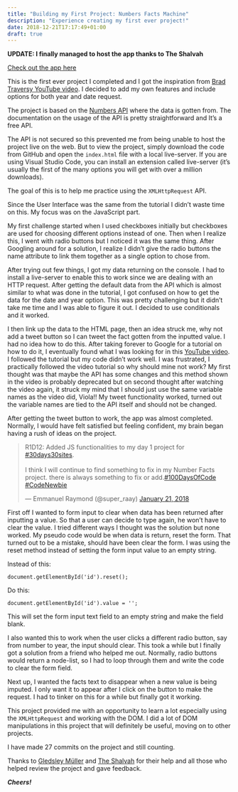```yaml
---
title: "Building my First Project: Numbers Facts Machine"
description: "Experience creating my first ever project!"
date: 2018-12-21T17:17:49+01:00
draft: true
---
```


**UPDATE: I finally managed to host the app thanks to The Shalvah**

[Check out the app here](https://peoray.github.io/Number-Facts-Machine/)

This is the first ever project I completed and I got the inspiration from [Brad Traversy YouTube video](https://www.youtube.com/watch?v=tUE2Nic21BA&list=PLillGF-RfqbbnEGy3ROiLWk7JMCuSyQtX&index=17). I decided to add my own features and include options for both year and date request.

The project is based on the [Numbers API](http://numbersapi.com/#42) where the data is gotten from. The documentation on the usage of the API is pretty straightforward and It’s a free API.

The API is not secured so this prevented me from being unable to host the project live on the web. But to view the project, simply download the code from GitHub and open the `index.html` file with a local live-server. If you are using Visual Studio Code, you can install an extension called live-server (it’s usually the first of the many options you will get with over a million downloads).

The goal of this is to help me practice using the `XMLHttpRequest` API.

Since the User Interface was the same from the tutorial I didn’t waste time on this. My focus was on the JavaScript part.

My first challenge started when I used checkboxes initially but checkboxes are used for choosing different options instead of one. Then when I realize this, I went with radio buttons but I noticed it was the same thing. After Googling around for a solution, I realize I didn’t give the radio buttons the name attribute to link them together as a single option to chose from.

After trying out few things, I got my data returning on the console. I had to install a live-server to enable this to work since we are dealing with an HTTP request. After getting the default data from the API which is almost similar to what was done in the tutorial, I got confused on how to get the data for the date and year option. This was pretty challenging but it didn’t take me time and I was able to figure it out. I decided to use conditionals and it worked.

I then link up the data to the HTML page, then an idea struck me, why not add a tweet button so I can tweet the fact gotten from the inputted value. I had no idea how to do this. After taking forever to Google for a tutorial on how to do it, I eventually found what I was looking for in this [YouTube video](https://www.youtube.com/watch?v=_i5Obbjmiig). I followed the tutorial but my code didn’t work well. I was frustrated, I practically followed the video tutorial so why should mine not work? My first thought was that maybe the API has some changes and this method shown in the video is probably deprecated but on second thought after watching the video again, it struck my mind that I should just use the same variable names as the video did, Viola!! My tweet functionality worked, turned out the variable names are tied to the API itself and should not be changed.


After getting the tweet button to work, the app was almost completed. Normally, I would have felt satisfied but feeling confident, my brain began having a rush of ideas on the project.

<blockquote class="twitter-tweet" data-lang="en"><p lang="en" dir="ltr">R1D12: Added JS functionalities to my day 1 project for <a href="https://twitter.com/hashtag/30days30sites?src=hash&amp;ref_src=twsrc%5Etfw">#30days30sites</a>.<br><br>I think I will continue to find something to fix in my Number Facts project. there is always something to fix or add.<a href="https://twitter.com/hashtag/100DaysOfCode?src=hash&amp;ref_src=twsrc%5Etfw">#100DaysOfCode</a> <a href="https://twitter.com/hashtag/CodeNewbie?src=hash&amp;ref_src=twsrc%5Etfw">#CodeNewbie</a></p>&mdash; Emmanuel Raymond (@super_raay) <a href="https://twitter.com/super_raay/status/955212912846692358?ref_src=twsrc%5Etfw">January 21, 2018</a></blockquote>
<script async src="https://platform.twitter.com/widgets.js" charset="utf-8"></script>


First off I wanted to form input to clear when data has been returned after inputting a value. So that a user can decide to type again, he won’t have to clear the value. I tried different ways I thought was the solution but none worked. My pseudo code would be when data is return, reset the form. That turned out to be a mistake, should have been clear the form. I was using the reset method instead of setting the form input value to an empty string.


Instead of this:

`document.getElementById('id').reset();`

Do this:

`document.getElementById('id').value = '';`

This will set the form input text field to an empty string and make the field blank.

I also wanted this to work when the user clicks a different radio button, say from number to year, the input should clear. This took a while but I finally got a solution from a friend who helped me out. Normally, radio buttons would return a node-list, so I had to loop through them and write the code to clear the form field.

Next up, I wanted the facts text to disappear when a new value is being imputed. I only want it to appear after I click on the button to make the request. I had to tinker on this for a while but finally got it working.

This project provided me with an opportunity to learn a lot especially using the `XMLHttpRequest` and working with the DOM. I did a lot of DOM manipulations in this project that will definitely be useful, moving on to other projects.

I have made 27 commits on the project and still counting.

Thanks to [Gledsley Müller](https://twitter.com/gepetobio) and [The Shalvah](https://twitter.com/theshalvah) for their help and all those who helped review the project and gave feedback.

_**Cheers!**_